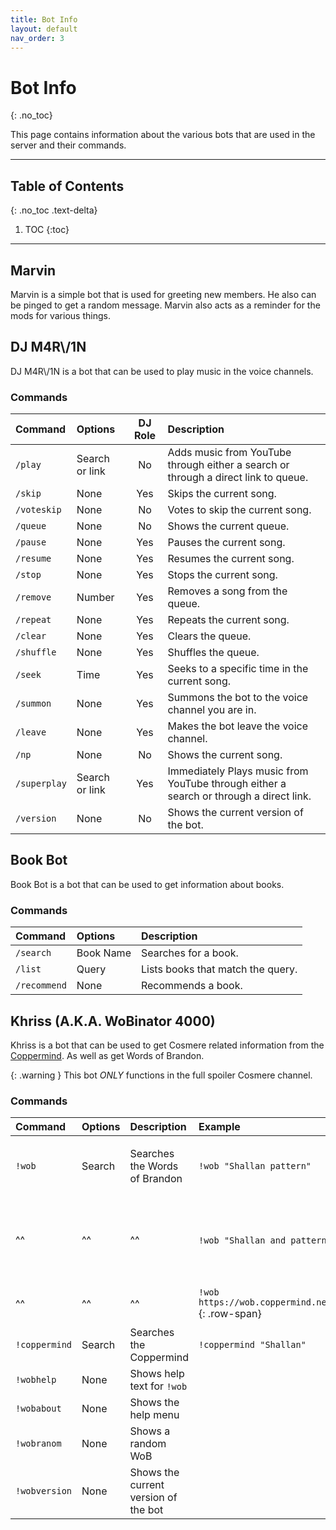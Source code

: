 ```yaml
---
title: Bot Info
layout: default
nav_order: 3
---
```


# Bot Info
{: .no_toc}

This page contains information about the various bots that are used in the server and their commands.

---

## Table of Contents
{: .no_toc .text-delta}

1. TOC
{:toc}

---

## Marvin

Marvin is a simple bot that is used for greeting new members. He also can be pinged to get a random message. Marvin also acts as a reminder for the mods for various things.

## DJ M4R\\/1N

DJ M4R\\/1N is a bot that can be used to play music in the voice channels.

### Commands

| Command | Options | DJ Role| Description |
|:--------|:--------|:-------:|:------------|
|`/play`  | Search or link |No |Adds music from YouTube through either a search or through a direct link to queue.|
|`/skip`  | None |Yes |Skips the current song.|
|`/voteskip`| None |No |Votes to skip the current song.|
|`/queue` | None |No |Shows the current queue.|
|`/pause` | None |Yes |Pauses the current song.|
|`/resume`| None |Yes |Resumes the current song.|
|`/stop`  | None |Yes |Stops the current song.|
|`/remove`| Number |Yes |Removes a song from the queue.|
|`/repeat`| None |Yes |Repeats the current song.|
|`/clear` | None |Yes |Clears the queue.|
|`/shuffle`| None |Yes |Shuffles the queue.|
|`/seek`  | Time |Yes |Seeks to a specific time in the current song.|
|`/summon`| None |Yes |Summons the bot to the voice channel you are in.|
|`/leave` | None |Yes |Makes the bot leave the voice channel.|
|`/np`    | None |No |Shows the current song.|
|`/superplay`| Search or link |Yes |Immediately Plays music from YouTube through either a search or through a direct link.|
|`/version`| None |No |Shows the current version of the bot.|

## Book Bot

Book Bot is a bot that can be used to get information about books.

### Commands

| Command | Options | Description |
|:--------|:--------|:------------|
|`/search` | Book Name | Searches for a book. |
|`/list` | Query | Lists books that match the query. |
|`/recommend` | None | Recommends a book. |

## Khriss (A.K.A. WoBinator 4000)

Khriss is a bot that can be used to get Cosmere related information from the [Coppermind](https://coppermind.net/). As well as get Words of Brandon.

{: .warning }
This bot _ONLY_ functions in the full spoiler Cosmere channel.

### Commands

| Command | Options | Description | Example | Notes |
|:--------|:--------|:------------|:--------|:------|
|`!wob`|Search |Searches the Words of Brandon | `!wob "Shallan pattern"` | Searches `Shallan` and `pattern` separately |
|^^ |^^ |^^  | `!wob "Shallan and pattern` {: .row-span} | Searches for WoB's containing both `Shallan` and `pattern` |
|^^ |^^ |^^  | `!wob https://wob.coppermind.net/events/430/#e13981` {: .row-span} | request specific URL |
|`!coppermind`|Search |Searches the Coppermind| `!coppermind "Shallan"`|
|`!wobhelp`|None |Shows help text for `!wob`|||
|`!wobabout`|None |Shows the help menu |||
|`!wobranom`|None |Shows a random WoB |||
|`!wobversion`|None |Shows the current version of the bot|||
